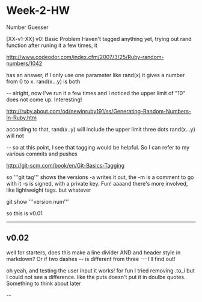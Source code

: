 Week-2-HW
=========

Number Guesser

[XX-v1-XX] v0: Basic Problem
Haven't tagged anything yet, trying out rand function
after runing it a few times, it 

http://www.codeodor.com/index.cfm/2007/3/25/Ruby-random-numbers/1042

has an answer, if I only use one parameter like rand(x) it gives a number from 0 to x. 
rand(x...y) is both

--
alright, now I've run it a few times and I noticed  the upper limit of "10" does not come up. Interesting!

http://ruby.about.com/od/newinruby191/ss/Generating-Random-Numbers-In-Ruby.htm

according to that, rand(x..y) will include the upper limit
three dots rand(x...y) will not

--
so at this point, I see that tagging would be helpful. So I can refer to my various commits and pushes

http://git-scm.com/book/en/Git-Basics-Tagging

so '''git tag''' shows the versions
-a writes it out, the -m is a comment to go with it
-s is signed, with a private key. Fun!
aaaand there's more involved, like lightweight tags. but whatever

git show '''version num'''

so this is v0.01

---
v0.02
---
well for starters, does this make a line divider AND and header style in markdown? Or if two dashes -- is different from three ---I'll find out!

oh yeah, and testing the user input
it works! for fun I tried removing .to_i but I could not see a difference. like the puts doesn't put it in doulbe quotes. Something to think about later

--